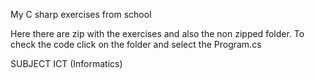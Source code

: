 My C sharp exercises from school


Here there are zip with the exercises and also the non zipped folder. To check the code click on the folder and select the Program.cs



SUBJECT ICT (Informatics)
